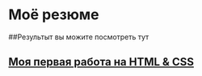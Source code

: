 # Моё резюме

##Результыт вы можите посмотреть тут

## [Моя первая работа на HTML & CSS](https://miha86776.github.io/resume/)

